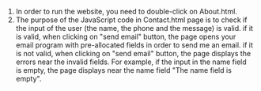 1. In order to run the website, you need to double-click on About.html.
2. The purpose of the JavaScript code in Contact.html page is to check if the input of the user (the name, the phone and the message) is valid. if it is valid, when clicking on "send email" button, the page opens your email program with pre-allocated fields in order to send me an email. if it is not valid, when clicking on "send email" button, the page displays the errors near the invalid fields. For example, if the input in the name field is empty, the page displays near the name field "The name field is empty".